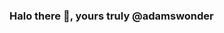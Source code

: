 ### Halo there 👋, yours truly @adamswonder
</hr>
<!--
**adamswonder/adamswonder** is a ✨ _special_ ✨ repository because its `README.md` (this file) appears on your GitHub profile.

Here are some ideas to get you started:

- 🔭 I’m currently working on Art Ai
- 🌱 I’m currently learning React, Ruby and Rails
- 👯 I’m looking to collaborate on Python, Ruby Rails related projects
- 💬 Ask me about Back-end, APIs and life interests 😄
- 📫 How to reach me: @adamswill.i.am71002@gmail.com
- ⚡ Fun fact: "Stewardesses" is the longest word that is typed with only the left hand
-->
